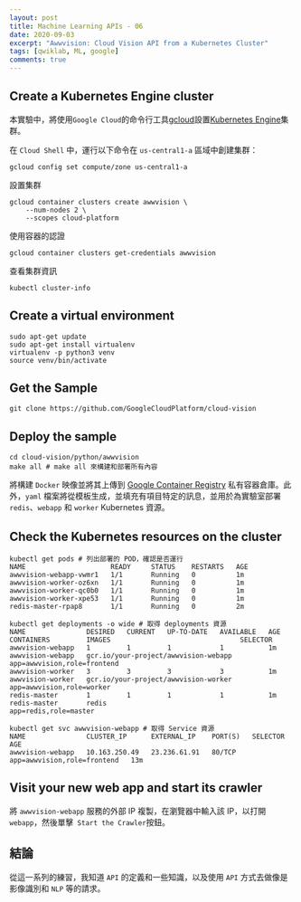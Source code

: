 ```yaml
---
layout: post
title: Machine Learning APIs - 06
date: 2020-09-03
excerpt: "Awwvision: Cloud Vision API from a Kubernetes Cluster"
tags: [qwiklab, ML, google]
comments: true
---
```

## Create a Kubernetes Engine cluster

本實驗中，將使用`Google Cloud`的命令行工具[gcloud](https://cloud.google.com/sdk/gcloud)設置[Kubernetes Engine](https://cloud.google.com/kubernetes-engine)集群。

在 `Cloud Shell` 中，運行以下命令在 `us-central1-a` 區域中創建集群：

```shell
gcloud config set compute/zone us-central1-a
```

設置集群

```shell
gcloud container clusters create awwvision \
    --num-nodes 2 \
    --scopes cloud-platform
```

使用容器的認證

```shell
gcloud container clusters get-credentials awwvision
```

查看集群資訊

```shell
kubectl cluster-info
```

## Create a virtual environment

```shell
sudo apt-get update
sudo apt-get install virtualenv
virtualenv -p python3 venv
source venv/bin/activate
```

## Get the Sample

```shell
git clone https://github.com/GoogleCloudPlatform/cloud-vision
```

## Deploy the sample

```shell
cd cloud-vision/python/awwvision
make all # make all 來構建和部署所有內容
```

將構建 `Docker` 映像並將其上傳到 [Google Container Registry](https://cloud.google.com/container-registry/docs) 私有容器倉庫。此外，`yaml` 檔案將從模板生成，並填充有項目特定的訊息，並用於為實驗室部署 `redis`、`webapp` 和 `worker` Kubernetes 資源。

## Check the Kubernetes resources on the cluster

```shell
kubectl get pods # 列出部署的 POD，確認是否運行
NAME                     READY     STATUS    RESTARTS   AGE
awwvision-webapp-vwmr1   1/1       Running   0          1m
awwvision-worker-oz6xn   1/1       Running   0          1m
awwvision-worker-qc0b0   1/1       Running   0          1m
awwvision-worker-xpe53   1/1       Running   0          1m
redis-master-rpap8       1/1       Running   0          2m
```

```shell
kubectl get deployments -o wide # 取得 deployments 資源
NAME               DESIRED   CURRENT   UP-TO-DATE   AVAILABLE   AGE       CONTAINERS         IMAGES                                SELECTOR
awwvision-webapp   1         1         1            1           1m        awwvision-webapp   gcr.io/your-project/awwvision-webapp   app=awwvision,role=frontend
awwvision-worker   3         3         3            3           1m        awwvision-worker   gcr.io/your-project/awwvision-worker   app=awwvision,role=worker
redis-master       1         1         1            1           1m        redis-master       redis                                 app=redis,role=master
```

```shell
kubectl get svc awwvision-webapp # 取得 Service 資源
NAME               CLUSTER_IP      EXTERNAL_IP    PORT(S)   SELECTOR                      AGE
awwvision-webapp   10.163.250.49   23.236.61.91   80/TCP    app=awwvision,role=frontend   13m
```

## Visit your new web app and start its crawler

將 `awwvision-webapp` 服務的外部 IP 複製，在瀏覽器中輸入該 IP，以打開 `webapp`，然後單擊` Start the Crawler`按鈕。



## 結論

從這一系列的練習，我知道 `API` 的定義和一些知識，以及使用 `API` 方式去做像是影像識別和 `NLP` 等的請求。